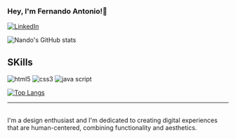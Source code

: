 ### Hey, I'm Fernando Antonio!👋
[![LinkedIn](https://img.shields.io/badge/LinkedIn-0077B5?style=for-the-badge&logo=linkedin&logoColor=white)](https://www.linkedin.com/in/fernando-luiz-antonio-7b40221ab/)

![Nando's GitHub stats](https://github-readme-stats.vercel.app/api?username=nandoantonio-git&icon_color=ffffff&show_icons=true&rank_icon=github&theme=dark&bg_color=0d1117)


## SKills
<div style="display:inline_block">
    <img align:center  alt="html5" src="https://img.shields.io/badge/HTML5-E34F26?style=for-the-badge&logo=html5&logoColor=white"/>
    <img align:center alt="css3" src="https://img.shields.io/badge/CSS3-1572B6?style=for-the-badge&logo=css3&logoColor=white"/>
    <img align:center alt="java script" src="https://img.shields.io/badge/JavaScript-323330?style=for-the-badge&logo=javascript&logoColor=F7DF1E"/>
</div>

[![Top Langs](https://github-readme-stats.vercel.app/api/top-langs/?username=nandoantonio-git&theme=dark&bg_color=0d1117)](https://github.com/nandoantonio-git/github-readme-stats)

<hr><br>
I'm a design enthusiast and I'm dedicated to creating digital experiences that are human-centered, combining functionality and aesthetics. 
